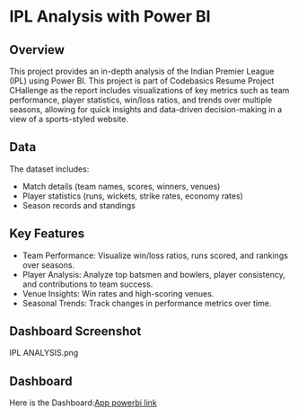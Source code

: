 # IPL Analysis with Power BI

## Overview

This project provides an in-depth analysis of the Indian Premier League (IPL) using Power BI. This project is part of Codebasics Resume Project CHallenge as the report includes visualizations of key metrics such as team performance, player statistics, win/loss ratios, and trends over multiple seasons, allowing for quick insights and data-driven decision-making in a view of a sports-styled website.

## Data

The dataset includes:

- Match details (team names, scores, winners, venues)
- Player statistics (runs, wickets, strike rates, economy rates)
- Season records and standings

## Key Features

- Team Performance: Visualize win/loss ratios, runs scored, and rankings over seasons.
- Player Analysis: Analyze top batsmen and bowlers, player consistency, and contributions to team success.
- Venue Insights: Win rates and high-scoring venues.
- Seasonal Trends: Track changes in performance metrics over time.

## Dashboard Screenshot
IPL ANALYSIS.png

## Dashboard
Here is the Dashboard:[App powerbi link](https://app.powerbi.com/view?r=eyJrIjoiYjRiZTZjZmMtYjVmOS00ODkwLTllNTAtNjBlN2U0MTdiMTg2IiwidCI6IjI4MTc1ZDcxLTIxNGMtNGE1MS1hM2NhLTU1NzliZTNkMTY1OCJ9)
